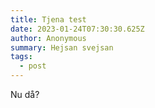 ```yaml
---
title: Tjena test
date: 2023-01-24T07:30:30.625Z
author: Anonymous
summary: Hejsan svejsan
tags:
  - post
---
```

N﻿u då?